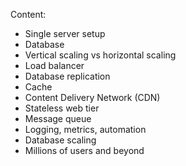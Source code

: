 Content:
- Single server setup
- Database
- Vertical scaling vs horizontal scaling
- Load balancer
- Database replication
- Cache
- Content Delivery Network (CDN)
- Stateless web tier
- Message queue
- Logging, metrics, automation
- Database scaling
- Millions of users and beyond

